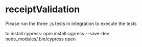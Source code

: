 # receiptValidation

Please run the three .js tests in integration to execute the tests

to install cypress:  npm install cypress --save-dev
                     node_modules/.bin/cypress open 